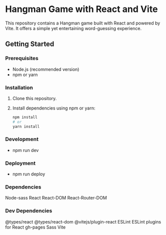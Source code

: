 # Hangman Game with React and Vite

This repository contains a Hangman game built with React and powered by Vite. It offers a simple yet entertaining word-guessing experience.

## Getting Started


### Prerequisites

- Node.js (recommended version)
- npm or yarn

### Installation

1. Clone this repository.
2. Install dependencies using npm or yarn:

   ```bash
   npm install
   # or
   yarn install

   
### Development
- npm run dev

### Deployment

- npm run deploy


### Dependencies

Node-sass
React
React-DOM
React-Router-DOM

### Dev Dependencies
@types/react
@types/react-dom
@vitejs/plugin-react
ESLint
ESLint plugins for React
gh-pages
Sass
Vite
